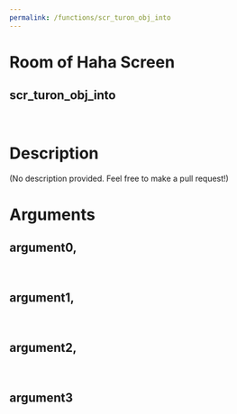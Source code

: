 ```yaml
---
permalink: /functions/scr_turon_obj_into
---
```

# Room of Haha Screen  
## scr_turon_obj_into  
&nbsp;  
# Description  
(No description provided. Feel free to make a pull request!) 
&nbsp;  
# Arguments
## argument0, 

&nbsp;  
## argument1, 

&nbsp;  
## argument2, 

&nbsp;  
## argument3

&nbsp;  


